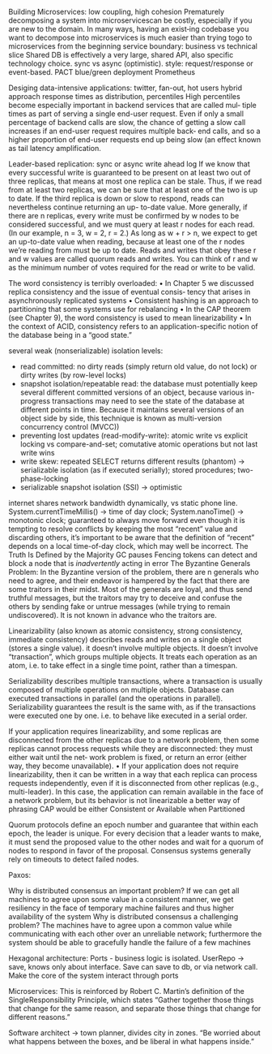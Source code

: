Building Microservices:
low coupling, high cohesion
Prematurely  decomposing  a  system  into  microservicescan be costly, especially if you are new to the domain. In many ways, having an exist‐ing codebase you want to decompose into microservices is much easier than trying togo to microservices from the beginning
service boundary: business vs technical slice
Shared DB is effectively a very large, shared API, also specific technology choice.
sync vs async (optimistic). style: request/response  or event-based.
PACT
blue/green deployment
Prometheus



Desiging data-intensive applications:
twitter, fan-out, hot users hybrid approach
response times as distribution, percentiles
High percentiles become especially important in backend services that are called mul‐ tiple times as part of serving a single end-user request.
Even if only a small percentage of backend calls are slow, the chance of getting a slow call increases if an end-user request requires multiple back‐ end calls, and so a higher proportion of end-user requests end up being slow (an effect known as tail latency amplification.

Leader-based replication: sync or async
write ahead log
If we know that every successful write is guaranteed to be present on at least two out of three replicas, that means at most one replica can be stale. Thus, if we read from at least two replicas, we can be sure that at least one of the two is up to date. If the third replica is down or slow to respond, reads can nevertheless continue returning an up- to-date value.
More generally, if there are n replicas, every write must be confirmed by w nodes to be considered successful, and we must query at least r nodes for each read. (In our example, n = 3, w = 2, r = 2.) As long as w + r > n, we expect to get an up-to-date value when reading, because at least one of the r nodes we’re reading from must be up to date. Reads and writes that obey these r and w values are called quorum reads and writes. You can think of r and w as the minimum number of votes required for the read or write to be valid.

The word consistency is terribly overloaded:
• In Chapter 5 we discussed replica consistency and the issue of eventual consis‐ tency that arises in asynchronously replicated systems
• Consistent hashing is an approach to partitioning that some systems use for rebalancing
• In the CAP theorem (see Chapter 9), the word consistency is used to mean linearizability
• In the context of ACID, consistency refers to an application-specific notion of the database being in a “good state.”

several weak (nonserializable) isolation levels:
* read committed: no dirty reads (simply return old value, do not lock) or dirty writes (by row-level locks)
* snapshot isolation/repeatable read: the database must potentially keep several different committed versions of an object, because various in-progress transactions may need to see the state of the database at different points in time. Because it maintains several versions of an object side by side, this technique is known as multi-version concurrency control (MVCC))
* preventing lost updates (read-modify-write): atomic write vs explicit locking vs compare-and-set; comutative atomic operations but not last write wins
* write skew: repeated SELECT returns different results (phantom) -> serializable isolation (as if executed serially); stored procedures; two-phase-locking
* serializable snapshot isolation (SSI) -> optimistic

internet shares network bandwidth dynamically, vs static phone line.
System.currentTimeMillis() -> time of day clock; System.nanoTime() -> monotonic clock; guaranteed to always move forward
even though it is tempting to resolve conflicts by keeping the most “recent” value and discarding others, it’s important to be aware that the definition of “recent” depends on a local time-of-day clock, which may well be incorrect.
The Truth Is Defined by the Majority
GC pauses
Fencing tokens can detect and block a node that is _inadvertently_ acting in error
The Byzantine Generals Problem: In the Byzantine version of the problem, there are n generals who need to agree, and their endeavor is hampered by the fact that there are some traitors in their midst. Most of the generals are loyal, and thus send truthful messages, but the traitors may try to deceive and confuse the others by sending fake or untrue messages (while trying to remain undiscovered). It is not known in advance who the traitors are.

Linearizability (also known as atomic consistency, strong consistency, immediate consistency) describes reads and writes on a single object (stores a single value). it doesn’t involve multiple objects. It doesn’t involve “transaction”, which groups multiple objects. It treats each operation as an atom, i.e. to take effect in a single time point, rather than a timespan.

Serializability describes multiple transactions, where a transaction is usually composed of multiple operations on multiple objects.
Database can executed transactions in parallel (and the operations in parallel). Serializability guarantees the result is the same with, as if the transactions were executed one by one. i.e. to behave like executed in a serial order.

If your application requires linearizability, and some replicas are disconnected from the other replicas due to a network problem, then some replicas cannot process requests while they are disconnected: they must either wait until the net‐ work problem is fixed, or return an error (either way, they become unavailable).
• If your application does not require linearizability, then it can be written in a way that each replica can process requests independently, even if it is disconnected from other replicas (e.g., multi-leader). In this case, the application can remain available in the face of a network problem, but its behavior is not linearizable
a better way of phrasing CAP would be either Consistent or Available when Partitioned

Quorum protocols define an epoch number and guarantee that within each epoch, the leader is unique. For every decision that a leader wants to make, it must send the proposed value to the other nodes and wait for a quorum of nodes to respond in favor of the proposal. Consensus systems generally rely on timeouts to detect failed nodes.

Paxos:

Why is distributed consensus an important problem?
If we can get all machines to agree upon some value in a consistent manner, we get resiliency in the face of temporary machine failures and thus higher availability of the system
Why is distributed consensus a challenging problem?
The machines have to agree upon a common value while communicating with each other over an unreliable network; furthermore the system should be able to gracefully handle the failure of a few machines


Hexagonal architecture:
Ports - business logic is isolated. UserRepo -> save, knows only about interface. Save can save to db, or via network call.
Make the core of the system interact through ports

Microservices:
This is reinforced by Robert C. Martin’s definition of the SingleResponsibility Principle, which states “Gather together those things that change for the same reason, and separate those things that change for different reasons.”

Software architect -> town planner, divides city in zones. “Be worried about what happens between the boxes, and be liberal in what happens inside.”
